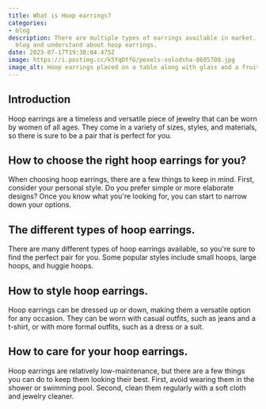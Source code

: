 ```yaml
---
title: What is Hoop earrings?
categories:
- blog
description: There are multiple types of earrings available in market. Read this
  blog and understand about hoop earrings.
date: 2023-07-17T19:38:04.475Z
image: https://i.postimg.cc/k5YqDtfG/pexels-solodsha-8605708.jpg
image_alt: Hoop earrings placed on a table along with glass and a fruit
---
```

## Introduction
Hoop earrings are a timeless and versatile piece of jewelry that can be worn by women of all ages. They come in a variety of sizes, styles, and materials, so there is sure to be a pair that is perfect for you.
## How to choose the right hoop earrings for you?
When choosing hoop earrings, there are a few things to keep in mind. First, consider your personal style. Do you prefer simple or more elaborate designs? Once you know what you're looking for, you can start to narrow down your options.
## The different types of hoop earrings.
There are many different types of hoop earrings available, so you're sure to find the perfect pair for you. Some popular styles include small hoops, large hoops, and huggie hoops.
## How to style hoop earrings.
Hoop earrings can be dressed up or down, making them a versatile option for any occasion. They can be worn with casual outfits, such as jeans and a t-shirt, or with more formal outfits, such as a dress or a suit.
## How to care for your hoop earrings.
Hoop earrings are relatively low-maintenance, but there are a few things you can do to keep them looking their best. First, avoid wearing them in the shower or swimming pool. Second, clean them regularly with a soft cloth and jewelry cleaner.